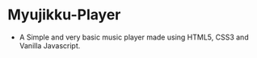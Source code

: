 # Myujikku-Player

- A Simple and very basic music player made using HTML5, CSS3 and Vanilla Javascript.
